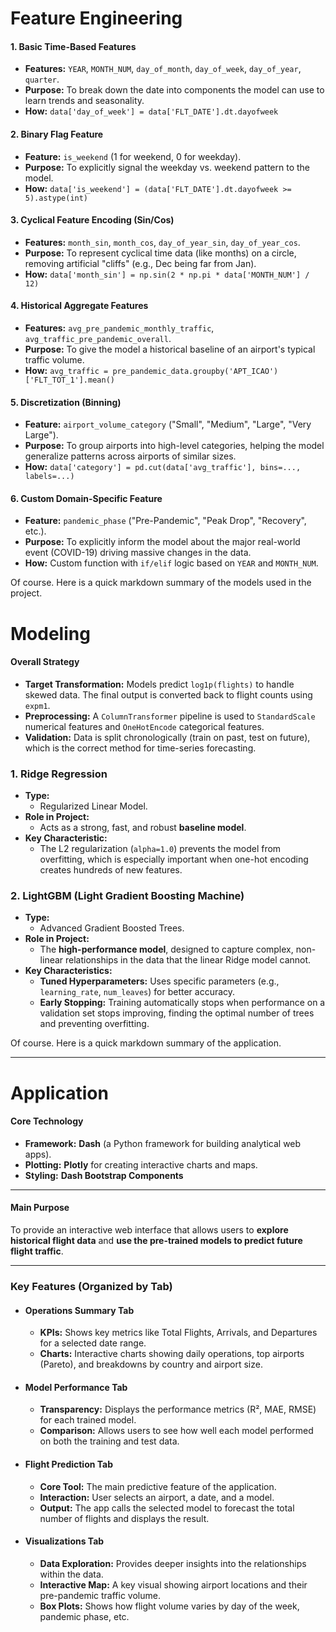  
# **Feature Engineering**

#### 1. Basic Time-Based Features
*   **Features:** `YEAR`, `MONTH_NUM`, `day_of_month`, `day_of_week`, `day_of_year`, `quarter`.
*   **Purpose:** To break down the date into components the model can use to learn trends and seasonality.
*   **How:** `data['day_of_week'] = data['FLT_DATE'].dt.dayofweek`

#### 2. Binary Flag Feature
*   **Feature:** `is_weekend` (1 for weekend, 0 for weekday).
*   **Purpose:** To explicitly signal the weekday vs. weekend pattern to the model.
*   **How:** `data['is_weekend'] = (data['FLT_DATE'].dt.dayofweek >= 5).astype(int)`

#### 3. Cyclical Feature Encoding (Sin/Cos)
*   **Features:** `month_sin`, `month_cos`, `day_of_year_sin`, `day_of_year_cos`.
*   **Purpose:** To represent cyclical time data (like months) on a circle, removing artificial "cliffs" (e.g., Dec being far from Jan).
*   **How:** `data['month_sin'] = np.sin(2 * np.pi * data['MONTH_NUM'] / 12)`

#### 4. Historical Aggregate Features
*   **Features:** `avg_pre_pandemic_monthly_traffic`, `avg_traffic_pre_pandemic_overall`.
*   **Purpose:** To give the model a historical baseline of an airport's typical traffic volume.
*   **How:** `avg_traffic = pre_pandemic_data.groupby('APT_ICAO')['FLT_TOT_1'].mean()`

#### 5. Discretization (Binning)
*   **Feature:** `airport_volume_category` ("Small", "Medium", "Large", "Very Large").
*   **Purpose:** To group airports into high-level categories, helping the model generalize patterns across airports of similar sizes.
*   **How:** `data['category'] = pd.cut(data['avg_traffic'], bins=..., labels=...)`

#### 6. Custom Domain-Specific Feature
*   **Feature:** `pandemic_phase` ("Pre-Pandemic", "Peak Drop", "Recovery", etc.).
*   **Purpose:** To explicitly inform the model about the major real-world event (COVID-19) driving massive changes in the data.
*   **How:** Custom function with `if/elif` logic based on `YEAR` and `MONTH_NUM`.

Of course. Here is a quick markdown summary of the models used in the project.


# **Modeling**

#### Overall Strategy

*   **Target Transformation:** Models predict `log1p(flights)` to handle skewed data. The final output is converted back to flight counts using `expm1`.
*   **Preprocessing:** A `ColumnTransformer` pipeline is used to `StandardScale` numerical features and `OneHotEncode` categorical features.
*   **Validation:** Data is split chronologically (train on past, test on future), which is the correct method for time-series forecasting.


### 1. Ridge Regression

*   **Type:**
    *   Regularized Linear Model.
*   **Role in Project:**
    *   Acts as a strong, fast, and robust **baseline model**.
*   **Key Characteristic:**
    *   The L2 regularization (`alpha=1.0`) prevents the model from overfitting, which is especially important when one-hot encoding creates hundreds of new features.


### 2. LightGBM (Light Gradient Boosting Machine)

*   **Type:**
    *   Advanced Gradient Boosted Trees.
*   **Role in Project:**
    *   The **high-performance model**, designed to capture complex, non-linear relationships in the data that the linear Ridge model cannot.
*   **Key Characteristics:**
    *   **Tuned Hyperparameters:** Uses specific parameters (e.g., `learning_rate`, `num_leaves`) for better accuracy.
    *   **Early Stopping:** Training automatically stops when performance on a validation set stops improving, finding the optimal number of trees and preventing overfitting.

Of course. Here is a quick markdown summary of the application.

---

# **Application**

#### Core Technology
*   **Framework:** **Dash** (a Python framework for building analytical web apps).
*   **Plotting:** **Plotly** for creating interactive charts and maps.
*   **Styling:** **Dash Bootstrap Components** 

---

#### Main Purpose
To provide an interactive web interface that allows users to **explore historical flight data** and **use the pre-trained models to predict future flight traffic**.

---

### Key Features (Organized by Tab)

*   #### **Operations Summary Tab**
    *   **KPIs:** Shows key metrics like Total Flights, Arrivals, and Departures for a selected date range.
    *   **Charts:** Interactive charts showing daily operations, top airports (Pareto), and breakdowns by country and airport size.

*   #### **Model Performance Tab**
    *   **Transparency:** Displays the performance metrics (R², MAE, RMSE) for each trained model.
    *   **Comparison:** Allows users to see how well each model performed on both the training and test data.

*   #### **Flight Prediction Tab**
    *   **Core Tool:** The main predictive feature of the application.
    *   **Interaction:** User selects an airport, a date, and a model.
    *   **Output:** The app calls the selected model to forecast the total number of flights and displays the result.

*   #### **Visualizations Tab**
    *   **Data Exploration:** Provides deeper insights into the relationships within the data.
    *   **Interactive Map:** A key visual showing airport locations and their pre-pandemic traffic volume.
    *   **Box Plots:** Shows how flight volume varies by day of the week, pandemic phase, etc.




